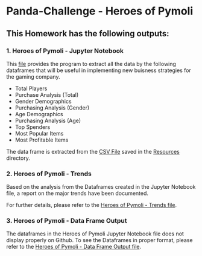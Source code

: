 # Panda-Challenge - Heroes of Pymoli

## **This Homework has the following outputs:**

### **1.  Heroes of Pymoli - Jupyter Notebook**

This [file](https://github.com/cecileung1208/Pandas-Heroes-of-Pymoli/blob/master/Heroes%20of%20Pymoli/HerosOfPymoli.ipynb) provides the program to extract all the data by the following dataframes that will be useful in implementing new buisness strategies for the gaming company.

*    Total Players
*    Purchase Analysis (Total)
*    Gender Demographics
*    Purchasing Analysis (Gender)
*    Age Demographics
*    Purchasing Analysis (Age)
*    Top Spenders
*    Most Popular Items
*    Most Profitable Items

The data frame is extracted from the [CSV File](https://github.com/cecileung1208/Pandas-Heroes-of-Pymoli/blob/master/Heroes%20of%20Pymoli/Resources/HeroesOfPymoli_Purchase_Data.csv) saved in the [Resources](https://github.com/cecileung1208/Pandas-Heroes-of-Pymoli/tree/master/Heroes%20of%20Pymoli/Resources) directory.


### **2.  Heroes of Pymoli - Trends**
Based on the analysis from the Dataframes created in the Jupyter Notebook file, a report on the major trends have been documented.

For further details, please refer to the [Heroes of Pymoli - Trends file](https://github.com/cecileung1208/Pandas-Heroes-of-Pymoli/blob/master/Heroes%20of%20Pymoli/HeroesOfPymoli%20-%20Trends.docx).

### **3.  Heroes of Pymoli - Data Frame Output**

The dataframes in the Heroes of Pymoli Jupyter Notebook file does not display properly on Github.  To see the Dataframes in proper format, please refer to the [Heroes of Pymoli - Data Frame Output file](https://github.com/cecileung1208/Pandas-Heroes-of-Pymoli/blob/master/Heroes%20of%20Pymoli/HeroesOfPymoli%20-%20Dataframe%20Output%20Jupyter%20Notebook.docx).


